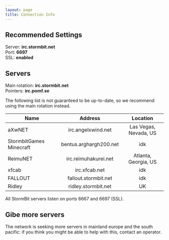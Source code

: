 ```yaml
---
layout: page
title: Connection Info
---
```


## Recommended Settings
Server: **irc.stormbit.net**  
Port: **6697**  
SSL: **enabled**

## Servers
Main rotation: **irc.stormbit.net**  
Pointers: **irc.pomf.se**


<span class="warning">The following list is not guaranteed to be up-to-date, so we recommend using the
main rotation instead.</span>

Name                    | Address                | Location              |
------------------------|:----------------------:|:---------------------:|
aXwNET                  | irc.angelxwind.net     | Las Vegas, Nevada, US |
StormbitGames Minecraft | bentus.arghargh200.net | idk                   |
ReimuNET                | irc.reimuhakurei.net   | Atlanta, Georgia, US  |
xfcab                   | irc.xfcab.net          | idk                   |
FALLOUT                 | fallout.stormbit.net   | idk                   |
Ridley                  | ridley.stormbit.net    | UK                    |

All StormBit servers listen on ports 6667 and 6697 (SSL).

## Gibe more servers
The network is seeking more servers in mainland europe and the south pacific: if
you think you might be able to help with this, contact an operator.
